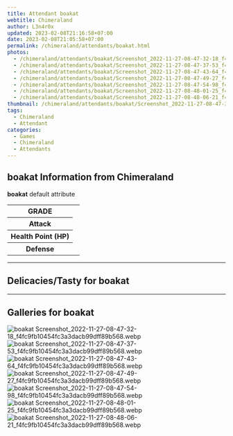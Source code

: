 ```yaml
---
title: Attendant boakat
webtitle: Chimeraland
author: L3n4r0x
updated: 2023-02-08T21:16:58+07:00
date: 2023-02-08T21:05:58+07:00
permalink: /chimeraland/attendants/boakat.html
photos:
  - /chimeraland/attendants/boakat/Screenshot_2022-11-27-08-47-32-18_f4fc9fb10454fc3a3dacb99dff89b568.webp
  - /chimeraland/attendants/boakat/Screenshot_2022-11-27-08-47-37-53_f4fc9fb10454fc3a3dacb99dff89b568.webp
  - /chimeraland/attendants/boakat/Screenshot_2022-11-27-08-47-43-64_f4fc9fb10454fc3a3dacb99dff89b568.webp
  - /chimeraland/attendants/boakat/Screenshot_2022-11-27-08-47-49-27_f4fc9fb10454fc3a3dacb99dff89b568.webp
  - /chimeraland/attendants/boakat/Screenshot_2022-11-27-08-47-54-98_f4fc9fb10454fc3a3dacb99dff89b568.webp
  - /chimeraland/attendants/boakat/Screenshot_2022-11-27-08-48-01-25_f4fc9fb10454fc3a3dacb99dff89b568.webp
  - /chimeraland/attendants/boakat/Screenshot_2022-11-27-08-48-06-21_f4fc9fb10454fc3a3dacb99dff89b568.webp
thumbnail: /chimeraland/attendants/boakat/Screenshot_2022-11-27-08-47-32-18_f4fc9fb10454fc3a3dacb99dff89b568.webp
tags:
  - Chimeraland
  - Attendant
categories:
  - Games
  - Chimeraland
  - Attendants
---
```


<section id="bootstrap-wrapper"><link rel="stylesheet" href="https://rawcdn.githack.com/dimaslanjaka/Web-Manajemen/0c3b5aa1813bd4abcd2c11bf3e37928b15c28664/css/bootstrap-5-3-0-alpha3-wrapper.css"/><h2 id="attribute">boakat Information from Chimeraland</h2><p><b>boakat</b> default attribute <table><tr><th>GRADE</th><td></td></tr><tr><th>Attack</th><td></td></tr><tr><th>Health Point (HP)</th><td></td></tr><tr><th>Defense</th><td></td></tr></table></p><hr/><h2 id="delicacies">Delicacies/Tasty for boakat</h2><div class="text-white bg-dark"></div><hr/><div id="gallery"><h2>Galleries for boakat</h2><div class="row"><div class="col-lg-6 col-12"><img src="/chimeraland/attendants/boakat/Screenshot_2022-11-27-08-47-32-18_f4fc9fb10454fc3a3dacb99dff89b568.webp" alt="boakat Screenshot_2022-11-27-08-47-32-18_f4fc9fb10454fc3a3dacb99dff89b568.webp"/></div><div class="col-lg-6 col-12"><img src="/chimeraland/attendants/boakat/Screenshot_2022-11-27-08-47-37-53_f4fc9fb10454fc3a3dacb99dff89b568.webp" alt="boakat Screenshot_2022-11-27-08-47-37-53_f4fc9fb10454fc3a3dacb99dff89b568.webp"/></div><div class="col-lg-6 col-12"><img src="/chimeraland/attendants/boakat/Screenshot_2022-11-27-08-47-43-64_f4fc9fb10454fc3a3dacb99dff89b568.webp" alt="boakat Screenshot_2022-11-27-08-47-43-64_f4fc9fb10454fc3a3dacb99dff89b568.webp"/></div><div class="col-lg-6 col-12"><img src="/chimeraland/attendants/boakat/Screenshot_2022-11-27-08-47-49-27_f4fc9fb10454fc3a3dacb99dff89b568.webp" alt="boakat Screenshot_2022-11-27-08-47-49-27_f4fc9fb10454fc3a3dacb99dff89b568.webp"/></div><div class="col-lg-6 col-12"><img src="/chimeraland/attendants/boakat/Screenshot_2022-11-27-08-47-54-98_f4fc9fb10454fc3a3dacb99dff89b568.webp" alt="boakat Screenshot_2022-11-27-08-47-54-98_f4fc9fb10454fc3a3dacb99dff89b568.webp"/></div><div class="col-lg-6 col-12"><img src="/chimeraland/attendants/boakat/Screenshot_2022-11-27-08-48-01-25_f4fc9fb10454fc3a3dacb99dff89b568.webp" alt="boakat Screenshot_2022-11-27-08-48-01-25_f4fc9fb10454fc3a3dacb99dff89b568.webp"/></div><div class="col-lg-6 col-12"><img src="/chimeraland/attendants/boakat/Screenshot_2022-11-27-08-48-06-21_f4fc9fb10454fc3a3dacb99dff89b568.webp" alt="boakat Screenshot_2022-11-27-08-48-06-21_f4fc9fb10454fc3a3dacb99dff89b568.webp"/></div></div></div></section>